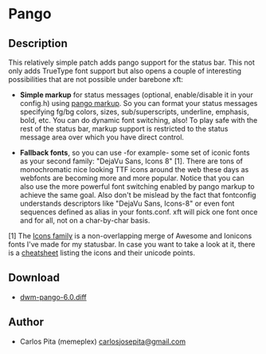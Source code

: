 Pango
=====

Description
-----------

This relatively simple patch adds pango support for the status bar. This not only adds
TrueType font support but also opens a couple of interesting possibilities that are
not possible under barebone xft:

* **Simple markup** for status messages (optional, enable/disable it in your config.h)
  using [pango markup](https://developer.gnome.org/pango/stable/PangoMarkupFormat.html).
  So you can format your status messages specifying fg/bg colors, sizes, sub/superscripts,
  underline, emphasis, bold, etc. You can do dynamic font switching, also! To play safe
  with the rest of the status bar, markup support is restricted to the status message area
  over which you have direct control.

* **Fallback fonts**, so you can use -for example- some set of iconic fonts as your second
  family: "DejaVu Sans, Icons 8" [1]. There are tons of monochromatic nice looking TTF
  icons around the web these days as webfonts are becoming more and more popular. Notice
  that you can also use the more powerful font switching enabled by pango markup to
  achieve the same goal.  Also don't be mislead by the fact that fontconfig understands
  descriptors like "DejaVu Sans, Icons-8" or even font sequences defined as alias in your
  fonts.conf. xft will pick one font once and for all, not on a char-by-char basis.

[1] The [Icons family](https://aur.archlinux.org/packages/ttf-font-icons/) is a
  non-overlapping merge of Awesome and Ionicons fonts I've made for my statusbar. In case
  you want to take a look at it, there is a
  [cheatsheet](https://www.dropbox.com/s/9iysh2i0gadi4ic/icons.pdf) listing the icons and
  their unicode points.

Download
--------

* [dwm-pango-6.0.diff](dwm-pango-6.0.diff)

Author
------

* Carlos Pita (memeplex) <carlosjosepita@gmail.com>
